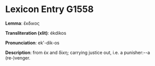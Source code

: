 # Lexicon Entry G1558

**Lemma**: ἔκδικος

**Transliteration (xlit)**: ékdikos

**Pronunciation**: ek'-dik-os

**Description**:
from ἐκ and δίκη; carrying justice out, i.e. a punisher:--a (re-)venger.
